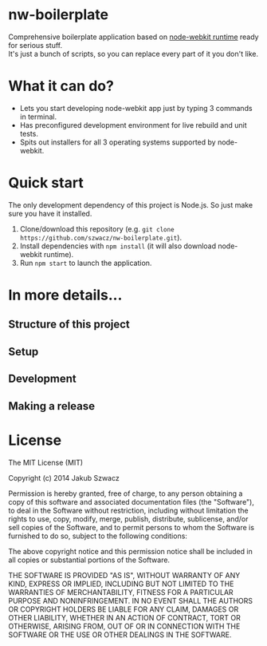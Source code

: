 nw-boilerplate
==============
Comprehensive boilerplate application based on [node-webkit runtime](https://github.com/rogerwang/node-webkit) ready for serious stuff.  
It's just a bunch of scripts, so you can replace every part of it you don't like.

# What it can do?

- Lets you start developing node-webkit app just by typing 3 commands in terminal.
- Has preconfigured development environment for live rebuild and unit tests.
- Spits out installers for all 3 operating systems supported by node-webkit.


# Quick start

The only development dependency of this project is Node.js. So just make sure you have it installed.

1. Clone/download this repository (e.g. `git clone https://github.com/szwacz/nw-boilerplate.git`).
2. Install dependencies with `npm install` (it will also download node-webkit runtime).
3. Run `npm start` to launch the application.

# In more details...

## Structure of this project




## Setup




## Development




## Making a release




# License

The MIT License (MIT)

Copyright (c) 2014 Jakub Szwacz

Permission is hereby granted, free of charge, to any person obtaining a copy
of this software and associated documentation files (the "Software"), to deal
in the Software without restriction, including without limitation the rights
to use, copy, modify, merge, publish, distribute, sublicense, and/or sell
copies of the Software, and to permit persons to whom the Software is
furnished to do so, subject to the following conditions:

The above copyright notice and this permission notice shall be included in all
copies or substantial portions of the Software.

THE SOFTWARE IS PROVIDED "AS IS", WITHOUT WARRANTY OF ANY KIND, EXPRESS OR
IMPLIED, INCLUDING BUT NOT LIMITED TO THE WARRANTIES OF MERCHANTABILITY,
FITNESS FOR A PARTICULAR PURPOSE AND NONINFRINGEMENT. IN NO EVENT SHALL THE
AUTHORS OR COPYRIGHT HOLDERS BE LIABLE FOR ANY CLAIM, DAMAGES OR OTHER
LIABILITY, WHETHER IN AN ACTION OF CONTRACT, TORT OR OTHERWISE, ARISING FROM,
OUT OF OR IN CONNECTION WITH THE SOFTWARE OR THE USE OR OTHER DEALINGS IN THE
SOFTWARE.
